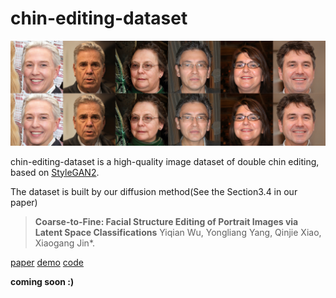 # chin-editing-dataset


![chin-editing](./images/chin-editing.jpg)

chin-editing-dataset is a high-quality image dataset of double chin editing, based on [StyleGAN2](https://github.com/NVlabs/stylegan2).

The dataset is built by our diffusion method(See the Section3.4 in our paper)

> **Coarse-to-Fine: Facial Structure Editing of Portrait Images via Latent Space Classifications**
> Yiqian Wu, Yongliang Yang, Qinjie Xiao, Xiaogang Jin*.

[paper]()  [demo]()  [code]()

**coming soon :)**